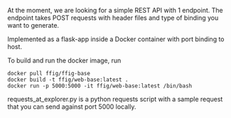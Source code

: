 At the moment, we are looking for a simple REST API with 1 endpoint. The endpoint takes POST requests with header files and type of binding you want to generate.

Implemented as a flask-app inside a Docker container with port binding to host. 

To build and run the docker image, run

```
docker pull ffig/ffig-base
docker build -t ffig/web-base:latest .
docker run -p 5000:5000 -it ffig/web-base:latest /bin/bash
```

requests_at_explorer.py is a python requests script with a sample request that you can send against port 5000 locally. 
